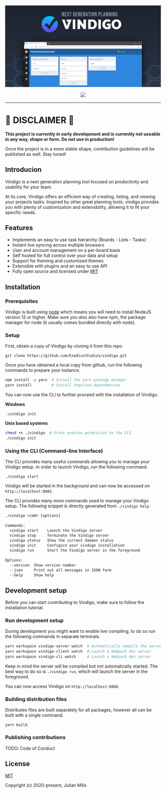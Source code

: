 ![Vindigo](.github/banner.png "Vindigo")

<p align="center">
  <a href="https://github.com/ExodiusStudios/vindigo/blob/master/LICENSE">
    <img src="https://img.shields.io/github/license/ExodiusStudios/vindigo"> 
  </a> 
</p>

---

# 🚧 **DISCLAIMER** 🚧
**This project is currently in early development and is currently not useable in any way, shape or form. Do not use in production!**

Once the project is in a more stable shape, contribution guidelines will be published as well. Stay tuned!

## Introducion

Vindigo is a next generation planning tool focused on productivity and usability for your team.

At its core, Vindigo offers an efficient way of creating, listing, and viewing your projects tasks. Inspired by other great planning tools, vindigo provides you with plenty of customization and extensibility, allowing it to fit your specific needs.

## Features
- Implements an easy to use task hierarchy (Boards - Lists - Tasks)
- Instant live syncing across multiple browsers
- User and account management on a per-board basis
- Self hosted for full control over your data and setup
- Support for theming and customized themes
- Extensible with plugins and an easy to use API
- Fully open source and licensed under [MIT](https://github.com/ExodiusStudios/vindigo/blob/master/LICENSE)

## Installation

### Prerequisites
Vindigo is built using [node](https://nodejs.org/en/) which means you will need to install NodeJS version 12 or higher. Make sure you also also have npm, the package manager for node (it usually comes bundled directly with node).

### Setup
First, obtain a copy of Vindigo by cloning it from this repo
```
git clone https://github.com/ExodiusStudios/vindigo.git
```

Once you have obtained a local copy from github, run the following commands to prepare your instance.
```bash
npm install -g yarn  # Install the yarn package manager
yarn install         # Install required dependencies
```

You can now use the CLI to further proceed with the installation of Vindigo.

**Windows**
```
.\vindigo init
```

**Unix based systems**
```bash
chmod +x ./vindigo  # Grant execute permission to the CLI
./vindigo init
```

### Using the CLI (Command-line Interface)

The CLI provides many useful commands allowing you to manage your Vindigo setup. In order to launch Vindigo, run the following command.

```
./vindigo start
```

Vindigo will be started in the background and can now be accessed on `http://localhost:8085`.

The CLI provides many more commands used to manage your Vindigo setup. The following snippet is directly generated from `./vindigo help`.

```
./vindigo <cmd> [options]

Commands:
  vindigo start    Launch the Vindigo server
  vindigo stop     Terminate the Vindigo server
  vindigo status   Show the current daemon status
  vindigo init     Configure your vindigo installation
  vindigo run      Start the Vindigo server in the foreground

Options:
  --version  Show version number
  --json     Print out all messages in JSON form
  --help     Show help
```

## Development setup
Before you can start contributing to Vindigo, make sure to follow the installation tutorial.

### Run development setup
During development you might want to enable live compiling, to do so run the following commands in separate terminals.

```bash
yarn workspace vindigo-server watch  # Automatically compile the server
yarn workspace vindigo-client watch  # Launch a Webpack dev server
yarn workspace vindigo-cli watch     # Launch a Webpack dev server
```

Keep in mind the server will be compiled but not automatically started. The best way to do so is `./vindigo run`, which will launch the server in the foreground.

You can now access Vindigo on `http://localhost:8080`.

### Building distribution files
Distributes files are built separately for all packages, however all can be built with a single command.

```
yarn build
```

### Publishing contributions

TODO: Code of Conduct

## License

[MIT](LICENSE)

Copyright (c) 2020-present, Julian Mills
